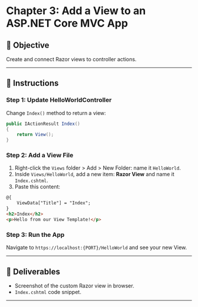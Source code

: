 # Chapter 3: Add a View to an ASP.NET Core MVC App

## 🎯 Objective
Create and connect Razor views to controller actions.

---

## 📝 Instructions

### Step 1: Update HelloWorldController
Change `Index()` method to return a view:

```csharp
public IActionResult Index()
{
    return View();
}
```

### Step 2: Add a View File
1. Right-click the `Views` folder > Add > New Folder: name it `HelloWorld`.
2. Inside `Views/HelloWorld`, add a new item: **Razor View** and name it `Index.cshtml`.
3. Paste this content:

```html
@{
    ViewData["Title"] = "Index";
}
<h2>Index</h2>
<p>Hello from our View Template!</p>
```

### Step 3: Run the App
Navigate to `https://localhost:{PORT}/HelloWorld` and see your new View.

---

## 🧪 Deliverables
- Screenshot of the custom Razor view in browser.
- `Index.cshtml` code snippet.

---
